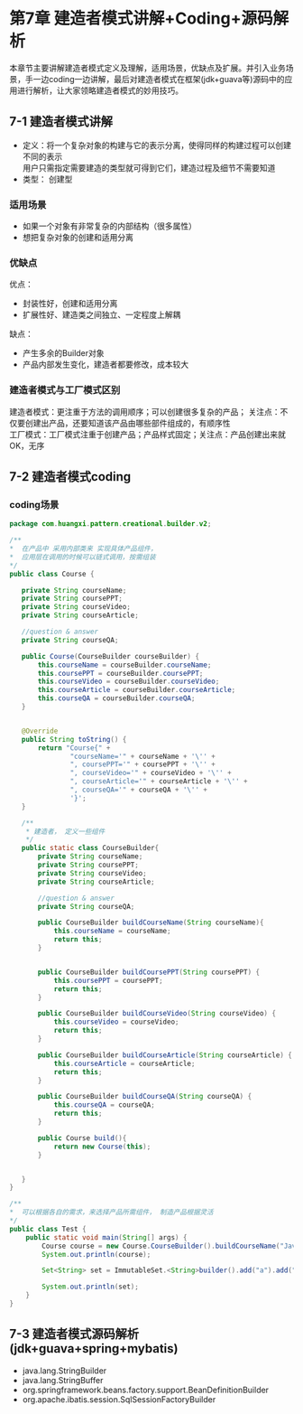 
# 第7章 建造者模式讲解+Coding+源码解析
本章节主要讲解建造者模式定义及理解，适用场景，优缺点及扩展。并引入业务场景，手一边coding一边讲解，最后对建造者模式在框架(jdk+guava等)源码中的应用进行解析，让大家领略建造者模式的妙用技巧。

 ## 7-1 建造者模式讲解
 * 定义：将一个复杂对象的构建与它的表示分离，使得同样的构建过程可以创建不同的表示    
 用户只需指定需要建造的类型就可得到它们，建造过程及细节不需要知道    
 * 类型： 创建型   
 
 ### 适用场景
 * 如果一个对象有非常复杂的内部结构（很多属性）
 * 想把复杂对象的创建和适用分离  
 
 
 ### 优缺点
 优点：   
 * 封装性好，创建和适用分离  
 * 扩展性好、建造类之间独立、一定程度上解耦   
 
 缺点：   
 * 产生多余的Builder对象   
 * 产品内部发生变化，建造者都要修改，成本较大  
 
 
 ### 建造者模式与工厂模式区别
 建造者模式：更注重于方法的调用顺序；可以创建很多复杂的产品；   关注点：不仅要创建出产品，还要知道该产品由哪些部件组成的，有顺序性   
 工厂模式：工厂模式注重于创建产品；产品样式固定；关注点：产品创建出来就OK，无序     
  
 ## 7-2 建造者模式coding
 ### coding场景
 
 ```java
package com.huangxi.pattern.creational.builder.v2;

/**
 *  在产品中 采用内部类来 实现具体产品组件，
 *  应用层在调用的时候可以链式调用，按需组装
 */
public class Course {

    private String courseName;
    private String coursePPT;
    private String courseVideo;
    private String courseArticle;

    //question & answer
    private String courseQA;

    public Course(CourseBuilder courseBuilder) {
        this.courseName = courseBuilder.courseName;
        this.coursePPT = courseBuilder.coursePPT;
        this.courseVideo = courseBuilder.courseVideo;
        this.courseArticle = courseBuilder.courseArticle;
        this.courseQA = courseBuilder.courseQA;
    }


    @Override
    public String toString() {
        return "Course{" +
                "courseName='" + courseName + '\'' +
                ", coursePPT='" + coursePPT + '\'' +
                ", courseVideo='" + courseVideo + '\'' +
                ", courseArticle='" + courseArticle + '\'' +
                ", courseQA='" + courseQA + '\'' +
                '}';
    }

    /**
     * 建造者， 定义一些组件
     */
    public static class CourseBuilder{
        private String courseName;
        private String coursePPT;
        private String courseVideo;
        private String courseArticle;

        //question & answer
        private String courseQA;

        public CourseBuilder buildCourseName(String courseName){
            this.courseName = courseName;
            return this;
        }


        public CourseBuilder buildCoursePPT(String coursePPT) {
            this.coursePPT = coursePPT;
            return this;
        }

        public CourseBuilder buildCourseVideo(String courseVideo) {
            this.courseVideo = courseVideo;
            return this;
        }

        public CourseBuilder buildCourseArticle(String courseArticle) {
            this.courseArticle = courseArticle;
            return this;
        }

        public CourseBuilder buildCourseQA(String courseQA) {
            this.courseQA = courseQA;
            return this;
        }

        public Course build(){
            return new Course(this);
        }


    }
}

```
```java
/**
*  可以根据各自的需求，来选择产品所需组件， 制造产品根据灵活
*/
public class Test {
    public static void main(String[] args) {
        Course course = new Course.CourseBuilder().buildCourseName("Java设计模式精讲").buildCoursePPT("Java设计模式精讲PPT").buildCourseVideo("Java设计模式精讲视频").build();
        System.out.println(course);

        Set<String> set = ImmutableSet.<String>builder().add("a").add("b").build();

        System.out.println(set);
    }
}

```

 
 ## 7-3 建造者模式源码解析(jdk+guava+spring+mybatis)
 
 * java.lang.StringBuilder   
 * java.lang.StringBuffer  
 * org.springframework.beans.factory.support.BeanDefinitionBuilder  
 * org.apache.ibatis.session.SqlSessionFactoryBuilder
 